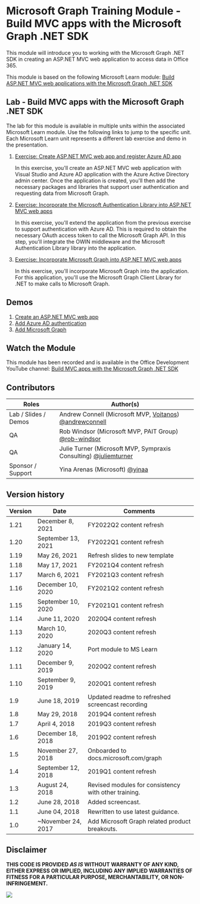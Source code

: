 # Microsoft Graph Training Module - Build MVC apps with the Microsoft Graph .NET SDK

This module will introduce you to working with the Microsoft Graph .NET SDK in creating an ASP.NET MVC web application to access data in Office 365.

This module is based on the following Microsoft Learn module: [Build ASP.NET MVC web applications with the Microsoft Graph .NET SDK](https://docs.microsoft.com/learn/modules/msgraph-build-aspnetmvc-apps)

## Lab - Build MVC apps with the Microsoft Graph .NET SDK

The lab for this module is available in multiple units within the associated Microsoft Learn module. Use the following links to jump to the specific unit. Each Microsoft Learn unit represents a different lab exercise and demo in the presentation.

1. [Exercise: Create ASP.NET MVC web app and register Azure AD app](https://docs.microsoft.com/en-us/learn/modules/msgraph-build-aspnetmvc-apps/3-exercise-create-app)

   In this exercise, you'll create an ASP.NET MVC web application with Visual Studio and Azure AD application with the Azure Active Directory admin center. Once the application is created, you'll then add the necessary packages and libraries that support user authentication and requesting data from Microsoft Graph.

1. [Exercise: Incorporate the Microsoft Authentication Library into ASP.NET MVC web apps](https://docs.microsoft.com/en-us/learn/modules/msgraph-build-aspnetmvc-apps/5-exercise-add-auth)

   In this exercise, you'll extend the application from the previous exercise to support authentication with Azure AD. This is required to obtain the necessary OAuth access token to call the Microsoft Graph API. In this step, you'll integrate the OWIN middleware and the Microsoft Authentication Library library into the application.

1. [Exercise: Incorporate Microsoft Graph into ASP.NET MVC web apps](https://docs.microsoft.com/en-us/learn/modules/msgraph-build-aspnetmvc-apps/7-exercise-add-graph)

   In this exercise, you'll incorporate Microsoft Graph into the application. For this application, you'll use the Microsoft Graph Client Library for .NET to make calls to Microsoft Graph.

## Demos

1. [Create an ASP.NET MVC web app](./demos/01-create-app)
1. [Add Azure AD authentication](./demos/02-add-aad-auth)
1. [Add Microsoft Graph](./demos/03-add-msgraph)

## Watch the Module

This module has been recorded and is available in the Office Development YouTube channel: [Build MVC apps with the Microsoft Graph .NET SDK](https://youtube.com/playlist?list=PLWZJrkeLOrbbvS7emYY-gPhLkMaXSPtQs)

## Contributors

| Roles                | Author(s)                                                                                                      |
| -------------------- | -------------------------------------------------------------------------------------------------------------- |
| Lab / Slides / Demos | Andrew Connell (Microsoft MVP, [Voitanos](//github.com/voitanos)) [@andrewconnell](//github.com/andrewconnell) |
| QA                   | Rob Windsor (Microsoft MVP, PAIT Group) [@rob-windsor](//github.com/rob-windsor)                               |
| QA                   | Julie Turner (Microsoft MVP, Sympraxis Consulting) [@juliemturner](//github.com/juliemturner)                  |
| Sponsor / Support    | Yina Arenas (Microsoft) [@yinaa](//github.com/yinaa)                                                           |

## Version history

| Version |        Date        |                       Comments                       |
| ------- | ------------------ | ---------------------------------------------------- |
| 1.21    | December 8, 2021   | FY2022Q2 content refresh                             |
| 1.20    | September 13, 2021 | FY2022Q1 content refresh                             |
| 1.19    | May 26, 2021       | Refresh slides to new template                       |
| 1.18    | May 17, 2021       | FY2021Q4 content refresh                             |
| 1.17    | March 6, 2021      | FY2021Q3 content refresh                             |
| 1.16    | December 10, 2020  | FY2021Q2 content refresh                             |
| 1.15    | September 10, 2020 | FY2021Q1 content refresh                             |
| 1.14    | June 11, 2020      | 2020Q4 content refresh                               |
| 1.13    | March 10, 2020     | 2020Q3 content refresh                               |
| 1.12    | January 14, 2020   | Port module to MS Learn                              |
| 1.11    | December 9, 2019   | 2020Q2 content refresh                               |
| 1.10    | September 9, 2019  | 2020Q1 content refresh                               |
| 1.9     | June 18, 2019      | Updated readme to refreshed screencast recording     |
| 1.8     | May 29, 2018       | 2019Q4 content refresh                               |
| 1.7     | April 4, 2018      | 2019Q3 content refresh                               |
| 1.6     | December 18, 2018  | 2019Q2 content refresh                               |
| 1.5     | November 27, 2018  | Onboarded to docs.microsoft.com/graph                |
| 1.4     | September 12, 2018 | 2019Q1 content refresh                               |
| 1.3     | August 24, 2018    | Revised modules for consistency with other training. |
| 1.2     | June 28, 2018      | Added screencast.                                    |
| 1.1     | June 04, 2018      | Rewritten to use latest guidance.                    |
| 1.0     | ~November 24, 2017 | Add Microsoft Graph related product breakouts.       |

## Disclaimer

**THIS CODE IS PROVIDED _AS IS_ WITHOUT WARRANTY OF ANY KIND, EITHER EXPRESS OR IMPLIED, INCLUDING ANY IMPLIED WARRANTIES OF FITNESS FOR A PARTICULAR PURPOSE, MERCHANTABILITY, OR NON-INFRINGEMENT.**

<img src="https://telemetry.sharepointpnp.com/msgraph-training-aspnetmvcapp" />
